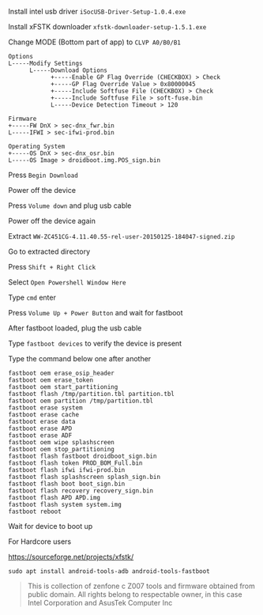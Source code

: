 Install intel usb driver `iSocUSB-Driver-Setup-1.0.4.exe`

Install xFSTK downloader `xfstk-downloader-setup-1.5.1.exe`

Change MODE (Bottom part of app) to `CLVP A0/B0/B1`

```
Options
L-----Modify Settings
      L-----Download Options
            +-----Enable GP Flag Override (CHECKBOX) > Check
            +-----GP Flag Override Value > 0x80000045
            +-----Include Softfuse File (CHECKBOX) > Check
            +-----Include Softfuse File > soft-fuse.bin
            L-----Device Detection Timeout > 120

Firmware
+-----FW DnX > sec-dnx_fwr.bin
L-----IFWI > sec-ifwi-prod.bin

Operating System
+-----OS DnX > sec-dnx_osr.bin
L-----OS Image > droidboot.img.POS_sign.bin
```

Press `Begin Download`

Power off the device

Press `Volume down` and plug usb cable

Power off the device again

Extract `WW-ZC451CG-4.11.40.55-rel-user-20150125-184047-signed.zip`

Go to extracted directory

Press `Shift + Right Click`

Select `Open Powershell Window Here`

Type `cmd` enter

Press `Volume Up + Power Button` and wait for fastboot

After fastboot loaded, plug the usb cable

Type `fastboot devices` to verify the device is present

Type the command below one after another

```
fastboot oem erase_osip_header
fastboot oem erase_token
fastboot oem start_partitioning
fastboot flash /tmp/partition.tbl partition.tbl
fastboot oem partition /tmp/partition.tbl
fastboot erase system
fastboot erase cache
fastboot erase data
fastboot erase APD
fastboot erase ADF
fastboot oem wipe splashscreen
fastboot oem stop_partitioning
fastboot flash fastboot droidboot_sign.bin
fastboot flash token PROD_BOM_Full.bin
fastboot flash ifwi ifwi-prod.bin
fastboot flash splashscreen splash_sign.bin
fastboot flash boot boot_sign.bin
fastboot flash recovery recovery_sign.bin
fastboot flash APD APD.img
fastboot flash system system.img
fastboot reboot 
```

Wait for device to boot up

For Hardcore users

<https://sourceforge.net/projects/xfstk/>

`sudo apt install android-tools-adb android-tools-fastboot`

> This is collection of zenfone c Z007 tools and firmware obtained from public domain. All rights belong to respectable owner, in this case Intel Corporation and AsusTek Computer Inc